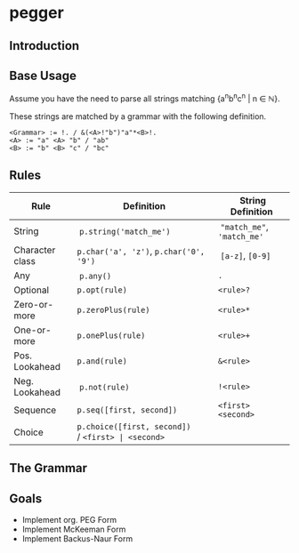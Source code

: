 # pegger

## Introduction

## Base Usage

Assume you have the need to parse all strings matching {a<sup>n</sup>b<sup>n</sup>c<sup>n</sup> | n ∈ ℕ}.

These strings are matched by a grammar with the following definition.

```
<Grammar> := !. / &(<A>!"b")"a"*<B>!.
<A> := "a" <A> "b" / "ab"
<B> := "b" <B> "c" / "bc"
```

## Rules

| Rule | Definition | String Definition |
| --- | --- | --- |
| String | `p.string('match_me')` | `"match_me"`, `'match_me'` |
| Character class | `p.char('a', 'z')`, `p.char('0', '9')` | `[a-z]`, `[0-9]` |
| Any | `p.any()` | `.` |
| Optional | `p.opt(rule)` | `<rule>?` |
| Zero-or-more | `p.zeroPlus(rule)` | `<rule>*` |
| One-or-more | `p.onePlus(rule)` | `<rule>+` |
| Pos. Lookahead | `p.and(rule)` | `&<rule>` |
| Neg. Lookahead | `p.not(rule)` | `!<rule>` |
| Sequence | `p.seq([first, second])` | `<first> <second>` |
| Choice | `p.choice([first, second])` / `<first> \| <second>` |

## The Grammar

## Goals

- Implement org. PEG Form
- Implement McKeeman Form
- Implement Backus-Naur Form
